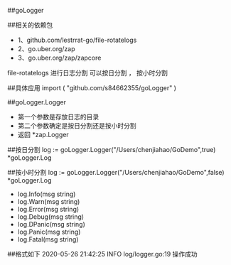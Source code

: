 ##goLogger

##相关的依赖包
- 1、github.com/lestrrat-go/file-rotatelogs
- 2、go.uber.org/zap
- 3、go.uber.org/zap/zapcore

file-rotatelogs 进行日志分割
可以按日分割 ， 按小时分割

##具体应用
import (
    "github.com/s84662355/goLogger"
)

##goLogger.Logger
- 第一个参数是存放日志的目录
- 第二个参数确定是按日分割还是按小时分割
- 返回 *zap.Logger

##按日分割
log := goLogger.Logger("/Users/chenjiahao/GoDemo",true) *goLogger.Log 

##按小时分割
log := goLogger.Logger("/Users/chenjiahao/GoDemo",false) *goLogger.Log 

 
- log.Info(msg string)
- log.Warn(msg string)
- log.Error(msg string)
- log.Debug(msg string)
- log.DPanic(msg string)
- log.Panic(msg string)
- log.Fatal(msg string)


##格式如下
2020-05-26 21:42:25	INFO	log/logger.go:19	操作成功

 



